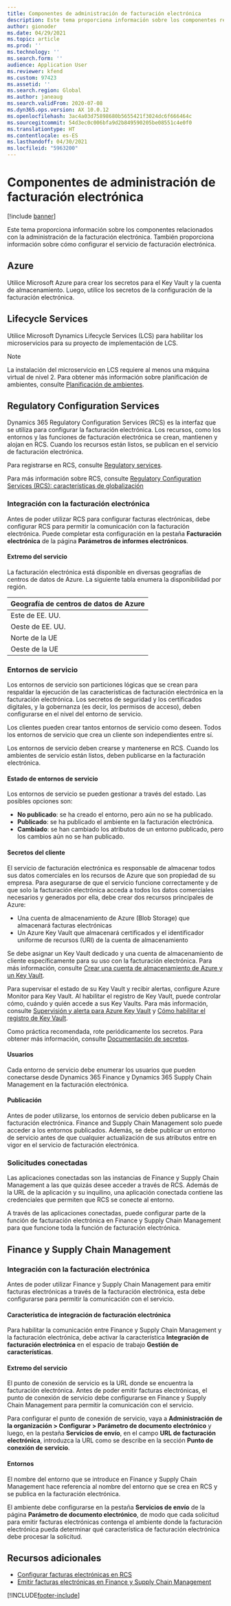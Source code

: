 ```yaml
---
title: Componentes de administración de facturación electrónica
description: Este tema proporciona información sobre los componentes relacionados con la administración de la facturación electrónica.
author: gionoder
ms.date: 04/29/2021
ms.topic: article
ms.prod: ''
ms.technology: ''
ms.search.form: ''
audience: Application User
ms.reviewer: kfend
ms.custom: 97423
ms.assetid: ''
ms.search.region: Global
ms.author: janeaug
ms.search.validFrom: 2020-07-08
ms.dyn365.ops.version: AX 10.0.12
ms.openlocfilehash: 3ac4a03d75898680b5655421f3024dc6f666464c
ms.sourcegitcommit: 54d3ec0c006bfa9d2b849590205be08551c4e0f0
ms.translationtype: HT
ms.contentlocale: es-ES
ms.lasthandoff: 04/30/2021
ms.locfileid: "5963200"
---
```

# <a name="electronic-invoicing-administration-components"></a>Componentes de administración de facturación electrónica

[!include [banner](../includes/banner.md)]


Este tema proporciona información sobre los componentes relacionados con la administración de la facturación electrónica. También proporciona información sobre cómo configurar el servicio de facturación electrónica.

## <a name="azure"></a>Azure

Utilice Microsoft Azure para crear los secretos para el Key Vault y la cuenta de almacenamiento. Luego, utilice los secretos de la configuración de la facturación electrónica.

## <a name="lifecycle-services"></a>Lifecycle Services

Utilice Microsoft Dynamics Lifecycle Services (LCS) para habilitar los microservicios para su proyecto de implementación de LCS.

> [!NOTE]
> La instalación del microservicio en LCS requiere al menos una máquina virtual de nivel 2. Para obtener más información sobre planificación de ambientes, consulte [Planificación de ambientes](../../fin-ops-core/fin-ops/imp-lifecycle/environment-planning.md).
 

## <a name="regulatory-configuration-services"></a>Regulatory Configuration Services

Dynamics 365 Regulatory Configuration Services (RCS) es la interfaz que se utiliza para configurar la facturación electrónica. Los recursos, como los entornos y las funciones de facturación electrónica se crean, mantienen y alojan en RCS. Cuando los recursos están listos, se publican en el servicio de facturación electrónica.

Para registrarse en RCS, consulte [Regulatory services](https://marketing.configure.global.dynamics.com/).

Para más información sobre RCS, consulte [Regulatory Configuration Services (RCS): características de globalización](rcs-globalization-feature.md)

### <a name="integration-with-electronic-invoicing"></a>Integración con la facturación electrónica 

Antes de poder utilizar RCS para configurar facturas electrónicas, debe configurar RCS para permitir la comunicación con la facturación electrónica. Puede completar esta configuración en la pestaña **Facturación electrónica** de la página **Parámetros de informes electrónicos**.

#### <a name="service-endpoint"></a>Extremo del servicio

La facturación electrónica está disponible en diversas geografías de centros de datos de Azure. La siguiente tabla enumera la disponibilidad por región.

| Geografía de centros de datos de Azure |
|----------------------------|
| Este de EE. UU.                    |
| Oeste de EE. UU.                    |
| Norte de la UE                   |
| Oeste de la UE                    |

### <a name="service-environments"></a>Entornos de servicio

Los entornos de servicio son particiones lógicas que se crean para respaldar la ejecución de las características de facturación electrónica en la facturación electrónica. Los secretos de seguridad y los certificados digitales, y la gobernanza (es decir, los permisos de acceso), deben configurarse en el nivel del entorno de servicio.

Los clientes pueden crear tantos entornos de servicio como deseen. Todos los entornos de servicio que crea un cliente son independientes entre sí.

Los entornos de servicio deben crearse y mantenerse en RCS. Cuando los ambientes de servicio están listos, deben publicarse en la facturación electrónica.

#### <a name="service-environment-status"></a>Estado de entornos de servicio

Los entornos de servicio se pueden gestionar a través del estado. Las posibles opciones son:

- **No publicado**: se ha creado el entorno, pero aún no se ha publicado.
- **Publicado**: se ha publicado el ambiente en la facturación electrónica.
- **Cambiado**: se han cambiado los atributos de un entorno publicado, pero los cambios aún no se han publicado.

#### <a name="customer-secrets"></a>Secretos del cliente

El servicio de facturación electrónica es responsable de almacenar todos sus datos comerciales en los recursos de Azure que son propiedad de su empresa. Para asegurarse de que el servicio funcione correctamente y de que solo la facturación electrónica acceda a todos los datos comerciales necesarios y generados por ella, debe crear dos recursos principales de Azure:

- Una cuenta de almacenamiento de Azure (Blob Storage) que almacenará facturas electrónicas
- Un Azure Key Vault que almacenará certificados y el identificador uniforme de recursos (URI) de la cuenta de almacenamiento


Se debe asignar un Key Vault dedicado y una cuenta de almacenamiento de cliente específicamente para su uso con la facturación electrónica. Para más información, consulte [Crear una cuenta de almacenamiento de Azure y un Key Vault](e-invoicing-create-azure-storage-account-key-vault.md).

Para supervisar el estado de su Key Vault y recibir alertas, configure Azure Monitor para Key Vault. Al habilitar el registro de Key Vault, puede controlar cómo, cuándo y quién accede a sus Key Vaults. Para más información, consulte [Supervisión y alerta para Azure Key Vault](/azure/key-vault/general/alert) y [Cómo habilitar el registro de Key Vault](/azure/key-vault/general/howto-logging?tabs=azure-cli).

Como práctica recomendada, rote periódicamente los secretos. Para obtener más información, consulte [Documentación de secretos](/azure/key-vault/secrets/).

#### <a name="users"></a>Usuarios

Cada entorno de servicio debe enumerar los usuarios que pueden conectarse desde Dynamics 365 Finance y Dynamics 365 Supply Chain Management en la facturación electrónica.

#### <a name="publication"></a>Publicación

Antes de poder utilizarse, los entornos de servicio deben publicarse en la facturación electrónica. Finance and Supply Chain Management solo puede acceder a los entornos publicados. Además, se debe publicar un entorno de servicio antes de que cualquier actualización de sus atributos entre en vigor en el servicio de facturación electrónica.

### <a name="connected-applications"></a>Solicitudes conectadas

Las aplicaciones conectadas son las instancias de Finance y Supply Chain Management a las que quizás desee acceder a través de RCS. Además de la URL de la aplicación y su inquilino, una aplicación conectada contiene las credenciales que permiten que RCS se conecte al entorno.

A través de las aplicaciones conectadas, puede configurar parte de la función de facturación electrónica en Finance y Supply Chain Management para que funcione toda la función de facturación electrónica.

## <a name="finance-and-supply-chain-management"></a>Finance y Supply Chain Management

### <a name="integration-with-electronic-invoicing"></a>Integración con la facturación electrónica

Antes de poder utilizar Finance y Supply Chain Management para emitir facturas electrónicas a través de la facturación electrónica, esta debe configurarse para permitir la comunicación con el servicio.

#### <a name="electronic-invoicing-integration-feature"></a>Característica de integración de facturación electrónica

Para habilitar la comunicación entre Finance y Supply Chain Management y la facturación electrónica, debe activar la característica **Integración de facturación electrónica** en el espacio de trabajo **Gestión de características**.

#### <a name="service-endpoint"></a>Extremo del servicio

El punto de conexión de servicio es la URL donde se encuentra la facturación electrónica. Antes de poder emitir facturas electrónicas, el punto de conexión de servicio debe configurarse en Finance y Supply Chain Management para permitir la comunicación con el servicio.

Para configurar el punto de conexión de servicio, vaya a **Administración de la organización \> Configurar \> Parámetro de documento electrónico** y luego, en la pestaña **Servicios de envío**, en el campo **URL de facturación electrónica**, introduzca la URL como se describe en la sección **Punto de conexión de servicio**.

#### <a name="environments"></a>Entornos

El nombre del entorno que se introduce en Finance y Supply Chain Management hace referencia al nombre del entorno que se crea en RCS y se publica en la facturación electrónica.

El ambiente debe configurarse en la pestaña **Servicios de envío** de la página **Parámetro de documento electrónico**, de modo que cada solicitud para emitir facturas electrónicas contenga el ambiente donde la facturación electrónica pueda determinar qué característica de facturación electrónica debe procesar la solicitud.

## <a name="additional-resources"></a>Recursos adicionales

- [Configurar facturas electrónicas en RCS](e-invoicing-configuration-rcs.md)
- [Emitir facturas electrónicas en Finance y Supply Chain Management](e-invoicing-issuing-electronic-invoices-finance-supply-chain-management.md)


[!INCLUDE[footer-include](../../includes/footer-banner.md)]
